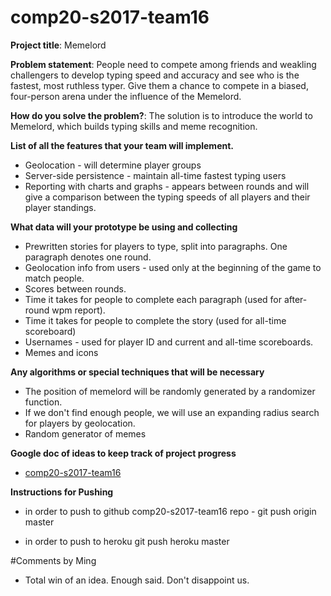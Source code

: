 # comp20-s2017-team16

**Project title**: Memelord

**Problem statement**: People need to compete among friends and weakling challengers to develop typing speed and accuracy and see who is the fastest, most ruthless typer. Give them a chance to compete in a biased, four-person arena under the influence of the Memelord.

**How do you solve the problem?**: The solution is to introduce the world to Memelord, which builds typing skills and meme recognition.

**List of all the features that your team will implement.**
- Geolocation - will determine player groups
- Server-side persistence - maintain all-time fastest typing users
- Reporting with charts and graphs - appears between rounds and will give a comparison between the typing speeds of all players and their player standings.

**What data will your prototype be using and collecting**
- Prewritten stories for players to type, split into paragraphs. One paragraph denotes one round.
- Geolocation info from users - used only at the beginning of the game to match people.
- Scores between rounds.
- Time it takes for people to complete each paragraph (used for after-round wpm report).
- Time it takes for people to complete the story (used for all-time scoreboard)
- Usernames - used for player ID and current and all-time scoreboards.
- Memes and icons

**Any algorithms or special techniques that will be necessary**
- The position of memelord will be randomly generated by a randomizer function.
- If we don't find enough people, we will use an expanding radius search for players by geolocation.
- Random generator of memes

**Google doc of ideas to keep track of project progress**
- [comp20-s2017-team16](https://docs.google.com/document/d/18OMnvcgBvlVS1rK5fUxWYP8MLUX7bqMWWuFzS2qP-Lo/edit?usp=sharing)

**Instructions for Pushing**
- in order to push to github comp20-s2017-team16 repo -
    git push origin master

- in order to push to heroku
    git push heroku master

#Comments by Ming
* Total win of an idea. Enough said.  Don't disappoint us.
